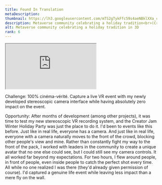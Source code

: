 ```yaml
---
title: Found In Translation
metaDescription: 
thumbnail: https://lh3.googleusercontent.com/mTS2gTykFfc59s4aeNBklXXa_cYwkqE9cO_r4l3QvIG9OGPN9BbuYofjgiyBHXywlVELd73pomEeNzwtxbI-irg0YuV-bDQ5yVs6p9Z7r_qiOa-7F4BHenaTX7_HIGKSJb5Un1e77Q=w2400
description: Metaverse community celebrating a holiday tradition<br>(Cross your eyes to view in 3D)
alt: Metaverse community celebrating a holiday tradition in 3D
rank: 6
---
```


<iframe src="https://www.youtube.com/embed/JXEEjHlRksA" class="youtube-iframe"></iframe>

Challenge: 100% cinéma-vérité. Capture a live VR event with my newly developed stereoscopic camera interface while having absolutely zero impact on the event.

Opportunity: After months of development (among other projects), it was time to test my new stereoscopic VR recording system, and the Creator Jam Winter Holiday Party was just the place to do it. I'd been to events like this before. Just like in real life, everyone has a camera. And just like in real life, everyone with a camera naturally moves to the front of the crowd, blocking other people's view and mine. Rather than constantly fight my way to the front of the pack, I worked with leaders in the community to create a unique avatar that no one else could see, but I could still see my camera controls. It all worked far beyond my expectations. For two hours, I flew around people, in front of people, even inside people to catch the perfect shot every time. All while no one realized I was there (they'd already given permission of course). I'd captured a genuine life event while leaving less impact than a mere fly on the wall.